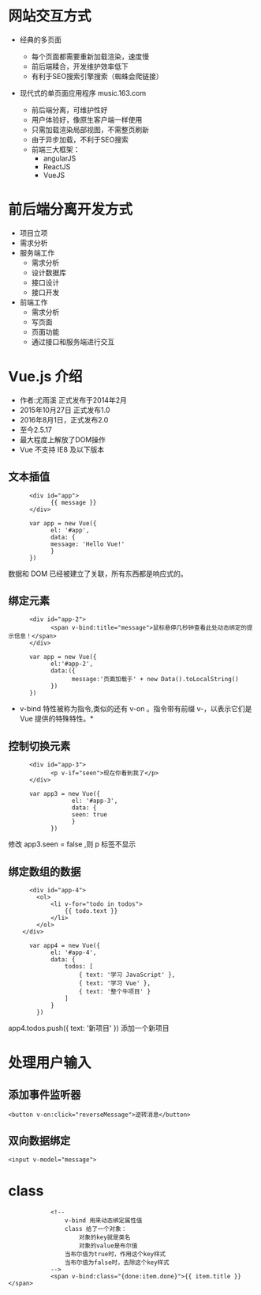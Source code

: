 # 网站交互方式

+ 经典的多页面
   - 每个页面都需要重新加载渲染，速度慢
   - 前后端糅合，开发维护效率低下
   - 有利于SEO搜索引擎搜索（蜘蛛会爬链接）
   
+ 现代式的单页面应用程序 music.163.com
   - 前后端分离，可维护性好
   - 用户体验好，像原生客户端一样使用
   - 只需加载渲染局部视图，不需整页刷新
   - 由于异步加载，不利于SEO搜索
   - 前端三大框架：
      + angularJS
      + ReactJS
      + VueJS

# 前后端分离开发方式

+ 项目立项
+ 需求分析
+ 服务端工作
   - 需求分析
   - 设计数据库
   - 接口设计
   - 接口开发
+ 前端工作
   - 需求分析
   - 写页面
   - 页面功能
   - 通过接口和服务端进行交互

# Vue.js 介绍

+ 作者:尤雨溪 正式发布于2014年2月
+ 2015年10月27日 正式发布1.0
+ 2016年8月1日，正式发布2.0
+ 至今2.5.17
+ 最大程度上解放了DOM操作
+ Vue 不支持 IE8 及以下版本

## 文本插值

```
      <div id="app">
            {{ message }}
      </div>

      var app = new Vue({
            el: '#app',
            data: {
            message: 'Hello Vue!'
            }
      })
```
数据和 DOM 已经被建立了关联，所有东西都是响应式的。

## 绑定元素

```
      <div id="app-2">
            <span v-bind:title="message">鼠标悬停几秒钟查看此处动态绑定的提示信息！</span>
      </div>
```
```
      var app = new Vue({
            el:'#app-2',
            data:({
                  message:'页面加载于' + new Data().toLocalString()
            })
      })
```

* v-bind 特性被称为指令,类似的还有 v-on 。指令带有前缀 v-，以表示它们是 Vue 提供的特殊特性。*

## 控制切换元素

```
      <div id="app-3">
            <p v-if="seen">现在你看到我了</p>
      </div>
```
```
      var app3 = new Vue({
                  el: '#app-3',
                  data: {
                  seen: true
                  }
            })
```
修改 app3.seen = false ,则 p 标签不显示

## 绑定数组的数据

```
      <div id="app-4">
        <ol>
            <li v-for="todo in todos">
                {{ todo.text }}
            </li>
        </ol>
    </div>
```

```
      var app4 = new Vue({
            el: '#app-4',
            data: {
                todos: [
                    { text: '学习 JavaScript' },
                    { text: '学习 Vue' },
                    { text: '整个牛项目' }
                ]
            }
        })
```

app4.todos.push({ text: '新项目' })  添加一个新项目

# 处理用户输入

## 添加事件监听器

` <button v-on:click="reverseMessage">逆转消息</button> `

## 双向数据绑定
` <input v-model="message"> `

# class

```
            <!--
                v-bind 用来动态绑定属性值
                class 给了一个对象：
                    对象的key就是类名
                    对象的value是布尔值
                当布尔值为true时，作用这个key样式
                当布尔值为false时，去除这个key样式
            -->
            <span v-bind:class="{done:item.done}">{{ item.title }}</span>
```
